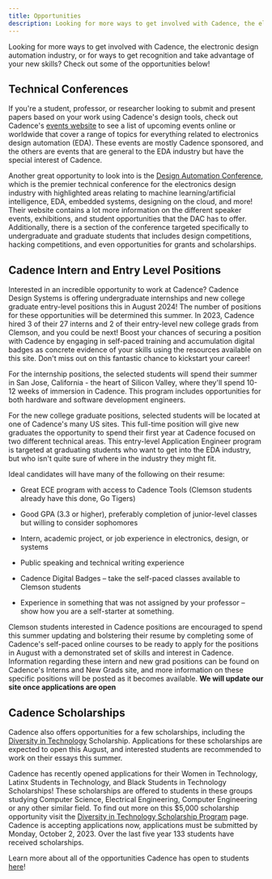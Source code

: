 ```yaml
---
title: Opportunities
description: Looking for more ways to get involved with Cadence, the electronic design automation industry, or for ways to get recognition and take advantage of your new skills? Check out some of the opportunities below!
---
```

Looking for more ways to get involved with Cadence, the electronic design automation industry, or for ways to get recognition and take advantage of your new skills? Check out some of the opportunities below!

## Technical Conferences

If you're a student, professor, or researcher looking to submit and present papers based on your work using Cadence's design tools, check out Cadence's [events website](https://www.cadence.com/en_US/home/company/events.html) to see a list of upcoming events online or worldwide that cover a range of topics for everything related to electronics design automation (EDA). These events are mostly Cadence sponsored, and the others are events that are general to the EDA industry but have the special interest of Cadence.

Another great opportunity to look into is the [Design Automation Conference](https://dac.com/2026), which is the premier technical conference for the electronics design industry with highlighted areas relating to machine learning/artificial intelligence, EDA, embedded systems, designing on the cloud, and more! Their website contains a lot more information on the different speaker events, exhibitions, and student opportunities that the DAC has to offer. Additionally, there is a section of the conference targeted specifically to undergraduate and graduate students that includes design competitions, hacking competitions, and even opportunities for grants and scholarships. 

## Cadence Intern and Entry Level Positions

Interested in an incredible opportunity to work at Cadence? Cadence Design Systems is offering undergraduate internships and new college graduate entry-level positions this in August 2024! The number of positions for these opportunities will be determined this summer. In 2023, Cadence hired 3 of their 27 interns and 2 of their entry-level new college grads from Clemson, and you could be next! Boost your chances of securing a position with Cadence by engaging in self-paced training and accumulation digital badges as concrete evidence of your skills using the resources available on this site. Don't miss out on this fantastic chance to kickstart your career!

For the internship positions, the selected students will spend their summer in San Jose, California - the heart of Silicon Valley, where they'll spend 10-12 weeks of immersion in Cadence. This program includes opportunities for both hardware and software development engineers.

For the new college graduate positions, selected students will be located at one of Cadence's many US sites. This full-time position will give new graduates the opportunity to spend their first year at Cadence focused on two different technical areas. This entry-level Application Engineer program is targeted at graduating students who want to get into the EDA industry, but who isn't quite sure of where in the industry they might fit.

Ideal candidates will have many of the following on their resume:

* Great ECE program with access to Cadence Tools (Clemson students already have this done, Go Tigers)

* Good GPA (3.3 or higher), preferably completion of junior-level classes but willing to consider sophomores

* Intern, academic project, or job experience in electronics, design, or systems

* Public speaking and technical writing experience

* Cadence Digital Badges – take the self-paced classes available to Clemson students

* Experience in something that was not assigned by your professor – show how you are a self-starter at something.

Clemson students interested in Cadence positions are encouraged to spend this summer updating and bolstering their resume by completing some of Cadence's self-paced online courses to be ready to apply for the positions in August with a demonstrated set of skills and interest in Cadence. Information regarding these intern and new grad positions can be found on Cadence's Interns and New Grads site, and more information on these specific positions will be posted as it becomes available. **We will update our site once applications are open**

## Cadence Scholarships

Cadence also offers opportunities for a few scholarships, including the [Diversity in Technology](https://www.cadence.com/en_US/home/company/cadence-academic-network/first-generation-student-scholarship.html) Scholarship. Applications for these scholarships are expected to open this August, and interested students are recommended to work on their essays this summer.

Cadence has recently opened applications for their Women in Technology, Latinx Students in Technology, and Black Students in Technology Scholarships! These scholarships are offered to students in these groups studying Computer Science, Electrical Engineering, Computer Engineering or any other similar field. To find out more on this $5,000 scholarship opportunity visit the [Diversity in Technology Scholarship Program](https://www.cadence.com/en_US/home/company/cadence-academic-network/first-generation-student-scholarship.html) page. Cadence is accepting applications now, applications must be submitted by Monday, October 2, 2023. Over the last five year 133 students have received scholarships.

Learn more about all of the opportunities Cadence has open to students [here](https://www.cadence.com/en_US/home/company/cadence-academic-network/students.html)!
